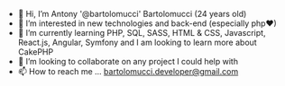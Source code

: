 - 👋 Hi, I’m Antony '@bartolomucci' Bartolomucci (24 years old)
- 👀 I’m interested in new technologies and back-end (especially php♥)
- 🌱 I’m currently learning PHP, SQL, SASS, HTML & CSS, Javascript, React.js, Angular, Symfony and I am looking to learn more about CakePHP
- 💞️ I’m looking to collaborate on any project I could help with
- 📫 How to reach me ... bartolomucci.developer@gmail.com

<!---
bartolomucci/bartolomucci is a ✨ special ✨ repository because its `README.md` (this file) appears on your GitHub profile.
You can click the Preview link to take a look at your changes.
--->
